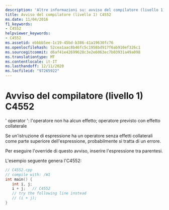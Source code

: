 ```yaml
---
description: 'Altre informazioni su: avviso del compilatore (livello 1) C4552'
title: Avviso del compilatore (livello 1) C4552
ms.date: 11/04/2016
f1_keywords:
- C4552
helpviewer_keywords:
- C4552
ms.assetid: ebbbb5ee-1c19-45bd-b386-41a19630fc76
ms.openlocfilehash: 52cea1aac8b46fc5c1958bd917f6ab910ef326c1
ms.sourcegitcommit: d6af41e42699628c3e2e6063ec7b03931a49a098
ms.translationtype: MT
ms.contentlocale: it-IT
ms.lasthandoff: 12/11/2020
ms.locfileid: "97265922"
---
```

# <a name="compiler-warning-level-1-c4552"></a>Avviso del compilatore (livello 1) C4552

' operator ': l'operatore non ha alcun effetto; operatore previsto con effetto collaterale

Se un'istruzione di espressione ha un operatore senza effetti collaterali come parte superiore dell'espressione, probabilmente si tratta di un errore.

Per eseguire l'override di questo avviso, inserire l'espressione tra parentesi.

L'esempio seguente genera l'C4552:

```cpp
// C4552.cpp
// compile with: /W1
int main() {
   int i, j;
   i + j;   // C4552
   // try the following line instead
   // (i + j);
}
```
